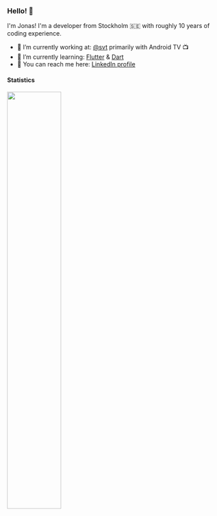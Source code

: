 ### Hello! :wave:

I'm Jonas! I'm a developer from Stockholm 🇸🇪 with roughly 10 years of coding experience. 

- 🔭 I’m currently working at: [@svt](https://github.com/svt) primarily with Android TV 📺
- 🌱 I’m currently learning: [Flutter](https://flutter.dev/) & [Dart](https://dart.dev/)
- 💼 You can reach me here: [LinkedIn profile](https://linkedin.com/in/jonasborggren)

#### Statistics
<div class="row" height="100px">
<img src="https://github-readme-stats.vercel.app/api?username=jonasborggren&show_icons=true&include_all_commits=true&hide=stars&theme=icegray&hide_title=true&layout=compact&count_private=true" width="50%" align="top" /> 
<!--
<img src="https://github-readme-stats.vercel.app/api/top-langs/?username=jonasborggren&layout=compact&theme=icegray&count_private=true&hide_title=true" width="49%" height="100%" align="top" />-->
</div>
